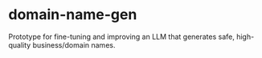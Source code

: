 # domain-name-gen
Prototype for fine-tuning and improving an LLM that generates safe, high-quality business/domain names.
